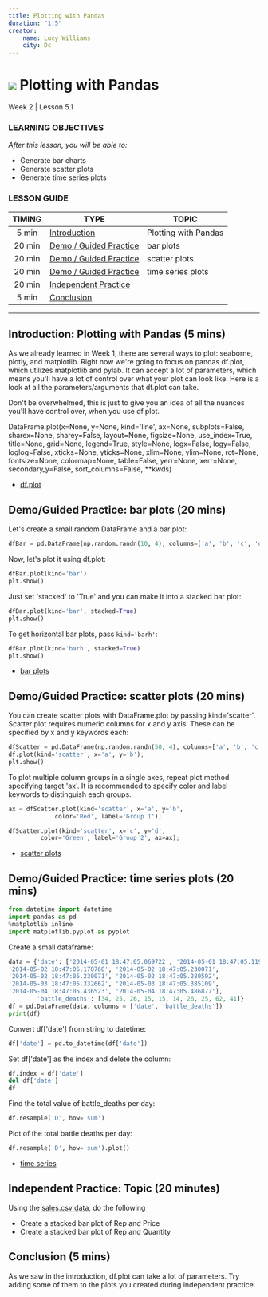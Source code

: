 ```yaml
---
title: Plotting with Pandas
duration: "1:5"
creator:
    name: Lucy Williams
    city: Dc
---
```


# ![](https://ga-dash.s3.amazonaws.com/production/assets/logo-9f88ae6c9c3871690e33280fcf557f33.png) Plotting with Pandas
Week 2 | Lesson 5.1

### LEARNING OBJECTIVES
*After this lesson, you will be able to:*
- Generate bar charts
- Generate scatter plots
- Generate time series plots

### LESSON GUIDE
| TIMING  | TYPE  | TOPIC  |
|:-:|---|---|
| 5 min  | [Introduction](#introduction)   | Plotting with Pandas  |
| 20 min  | [Demo / Guided Practice](#demo)  | bar plots  |
| 20 min  | [Demo / Guided Practice](#demo)  | scatter plots  |
| 20 min  | [Demo / Guided Practice](#demo)  | time series plots  |
| 20 min  | [Independent Practice](#ind-practice)  |   |
| 5 min  | [Conclusion](#conclusion)  |   |

---

<a name="Plotting with Pandas"></a>
## Introduction: Plotting with Pandas (5 mins)

As we already learned in Week 1, there are several ways to plot: seaborne, plotly, and matplotlib. Right now we're going to focus on pandas df.plot, which utilizes matplotlib and pylab. It can accept a lot of parameters, which means you'll have a lot of control over what your plot can look like. Here is a look at all the parameters/arguments that df.plot can take.

Don't be overwhelmed, this is just to give you an idea of all the nuances you'll have control over, when you use df.plot.

DataFrame.plot(x=None, y=None, kind='line', ax=None, subplots=False, sharex=None,
sharey=False, layout=None, figsize=None, use_index=True, title=None, grid=None,
legend=True, style=None, logx=False, logy=False, loglog=False, xticks=None, yticks=None,
xlim=None, ylim=None, rot=None, fontsize=None, colormap=None, table=False, yerr=None,
xerr=None, secondary_y=False, sort_columns=False, \**kwds)

- [df.plot](http://pandas.pydata.org/pandas-docs/stable/generated/pandas.DataFrame.plot.html)


<a name="bar plots "></a>
## Demo/Guided Practice: bar plots  (20 mins)

Let's create a small random DataFrame and a bar plot:

```Python
dfBar = pd.DataFrame(np.random.randn(10, 4), columns=['a', 'b', 'c', 'd'])
```

Now, let's plot it using df.plot:

```Python
dfBar.plot(kind='bar')
plt.show()
```

Just set 'stacked' to 'True' and you can make it into a stacked bar plot:

```Python
dfBar.plot(kind='bar', stacked=True)
plt.show()
```

To get horizontal bar plots, pass `kind='barh'`:

```Python
dfBar.plot(kind='barh', stacked=True)
plt.show()
```
- [bar plots](http://pandas.pydata.org/pandas-docs/version/0.15.0/visualization.html)



<a name="scatter plots"></a>
## Demo/Guided Practice: scatter plots (20 mins)

You can create scatter plots with DataFrame.plot by passing kind='scatter'. Scatter
plot requires numeric columns for x and y axis. These can be specified by x and y
keywords each:

```Python
dfScatter = pd.DataFrame(np.random.randn(50, 4), columns=['a', 'b', 'c', 'd'])
df.plot(kind='scatter', x='a', y='b');
plt.show()
```

To plot multiple column groups in a single axes, repeat plot method specifying target
'ax'. It is recommended to specify color and label keywords to distinguish each groups.

```Python
ax = dfScatter.plot(kind='scatter', x='a', y='b',
             color='Red', label='Group 1');
```

```Python
dfScatter.plot(kind='scatter', x='c', y='d',
         color='Green', label='Group 2', ax=ax);
```

- [scatter plots](http://pandas.pydata.org/pandas-docs/version/0.15.0/visualization.html)



<a name="time series plots"></a>
## Demo/Guided Practice: time series plots (20 mins)

```Python
from datetime import datetime
import pandas as pd
%matplotlib inline
import matplotlib.pyplot as pyplot
```

Create a small dataframe:

```Python
data = {'date': ['2014-05-01 18:47:05.069722', '2014-05-01 18:47:05.119994',
'2014-05-02 18:47:05.178768', '2014-05-02 18:47:05.230071',
'2014-05-02 18:47:05.230071', '2014-05-02 18:47:05.280592',
'2014-05-03 18:47:05.332662', '2014-05-03 18:47:05.385109',
'2014-05-04 18:47:05.436523', '2014-05-04 18:47:05.486877'],
        'battle_deaths': [34, 25, 26, 15, 15, 14, 26, 25, 62, 41]}
df = pd.DataFrame(data, columns = ['date', 'battle_deaths'])
print(df)
```

Convert df['date'] from string to datetime:

```Python
df['date'] = pd.to_datetime(df['date'])
```

Set df['date'] as the index and delete the column:

```Python
df.index = df['date']
del df['date']
df
```

Find the total value of battle_deaths per day:

```Python
df.resample('D', how='sum')
```

Plot of the total battle deaths per day:

```Python
df.resample('D', how='sum').plot()
```

- [time series](http://chrisalbon.com/python/pandas_time_series_basics.html)



<a name="ind-practice"></a>
## Independent Practice: Topic (20 minutes)

Using the [sales.csv data](./assets/datasets/sales_info.csv), do the following
- Create a stacked bar plot of Rep and Price
- Create a stacked bar plot of Rep and Quantity


<a name="conclusion"></a>
## Conclusion (5 mins)

As we saw in the introduction, df.plot can take a lot of parameters. Try adding some
of them to the plots you created during independent practice.
